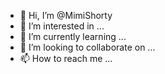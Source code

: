 - 👋 Hi, I’m @MimiShorty
- 👀 I’m interested in ...
- 🌱 I’m currently learning ...
- 💞️ I’m looking to collaborate on ...
- 📫 How to reach me ...

<!---
MimiShorty/MimiShorty is a ✨ special ✨ repository because its `README.md` (this file) appears on your GitHub profile.
You can click the Preview link to take a look at your changes.
--->
